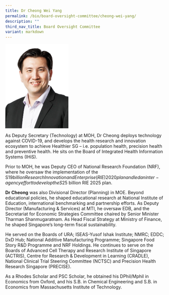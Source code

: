 ```yaml
---
title: Dr Cheong Wei Yang
permalink: /bio/board-oversight-committee/cheong-wei-yang/
description: ""
third_nav_title: Board Oversight Committee
variant: markdown
---
```

<img src="/images/Bio/Board%20Oversight%20Committee/ds-cheong-wei-yang-1.png" align="center" style="width:200px">

As Deputy Secretary (Technology) at MOH, Dr Cheong deploys technology against COVID-19, and develops the health research and innovation ecosystem to achieve Healthier SG – i.e. population health, precision health and preventive health. He sits on the Board of Integrated Health Information Systems (IHiS).

Prior to MOH, he was Deputy CEO of National Research Foundation (NRF), where he oversaw the implementation of the S$19 billion Research Innovation and Enterprise (RIE) 2020 plan and led an inter-agency effort to develop the S$25 billion RIE 2025 plan.

**Dr Cheong** was also Divisional Director (Planning) in MOE. Beyond educational policies, he shaped educational research at National Institute of Education, international benchmarking and partnership efforts. As Deputy Director (Manufacturing &amp; Services) at MTI, he oversaw EDB, and the Secretariat for Economic Strategies Committee chaired by Senior Minister Tharman Shanmugaratnam. As Head Fiscal Strategy at Ministry of Finance, he shaped Singapore’s long-term fiscal sustainability.

He served on the Boards of URA; ISEAS-Yusof Ishak Institute; NMRC; EDDC; DxD Hub; National Additive Manufacturing Programme; Singapore Food Story R&amp;D Programme and NRF Holdings. He continues to serve on the Boards of Advanced Cell Therapy and Research Institute of Singapore (ACTRIS), Centre for Research &amp; Development in Learning (CRADLE), National Clinical Trial Steering Committee (NCTSC) and Precision Health Research Singapore (PRECISE).

As a Rhodes Scholar and PSC Scholar, he obtained his DPhil/Mphil in Economics from Oxford, and his S.B. in Chemical Engineering and S.B. in Economics from Massachusetts Institute of Technology.